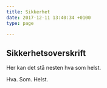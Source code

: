 ```yaml
---
title: Sikkerhet
date: 2017-12-11 13:40:34 +0100
type: page

---
```

## Sikkerhetsoverskrift

Her kan det stå nesten hva som helst.

Hva. Som. Helst.
